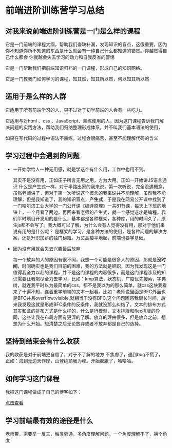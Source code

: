 

# 前端进阶训练营学习总结

## 对我来说前端进阶训练营是一门是么样的课程

它是一门前端的课程大纲，帮助我们查缺补漏，发现知识的盲点，这很重要，因为你不知道你所不知道的东西是什么就会有一种自己什么都知道的错觉。你越觉得自己什么都会 你就越会失去学习的动力和自我反省的警惕

它是一门帮助我们把前端知识归档的一门课程，形成自己的知识网络。

它是一门教我门如何学习的课程，知其然，知其所以然，何以知其所以然

## 适用于是么样的人群

它适用于所有前端学习的人，只不过对于初学前端的人会有一些吃力。

它适用与对html 、css 、JavaScript、熟练使用的人，因为这门课程告诉我门解决问题的实践方法，帮助我们归纳整理形成体系，并不叫我们基本语法的使用，

如果在写代码的过程中语法不熟练。过程会很痛苦，甚至不能理解代码的含义



## 学习过程中会遇到的问题

- 一开始学给人一种无用感，就是学这个有什么用，工作中也用不到。

  其实不是没有用，正如庄子所言无用之用，方为大用。正如一开始讲JS语言通识 什么是产生式一样，对于半路出家的我来说，第一次听说，完全没遇概念，虽然老师讲了，但对于第一次听说这个概念的我来说并不能理解，虽然我不能理解，但是我知道了，我的知识盲点，**产生式**，于是我在网易公开课中找到了一门哈尔滨工业大学的一门公开课《编译原理》一共81节课，每天上下班的地铁上，一个月看了两边。再回来看老师的产生式，就一个感觉这才是编程。我们平时项目开发用的是什么，基本都是各种框架，各种库，用的时间久了，原生js都不会写了。我大概可以了解，为什么会有人觉得没有用，那对于他们来说有用的是什么呢？ 是框架的学习，是各种方法的使用，是各种问题的解决方案，还是升职加薪的独门秘籍。万丈高楼平地起，前端也要学基础。

- 因为没有用就会失去兴趣最后放弃

  ​	每一个放弃的人的原因有很不同，我想一个可能是很多人的原因，那就是**没时间**，时间确实也是我们目前的困难，我的方法就是辞职，因为我发现这是一门值得我全力以赴的课程，并不是这门课程的内容很多，而是这门课程涉及的知识需要让我竭尽全力去学习，比如：kmp算法，状态机，广度优先搜索，字典树，就连我平时以为最简单的css，都不是我以为的那么简单，就css这块我看来了十遍不知，连着重学前端的文本一起看。比如：老师说里面是BFC外面也是BFC并且overflow:visible,就相当于没有BFC,这个问题困惑我很长时间，后来我发现这就是形成BFC条件的反条件，我就没那么纠结了。文本的排布方式其实和盒的排布方式是什么样的，什么是行模型，文本排版和flex排版的异同，这些让我在布局方面有更深的了解。放弃的理由很多，但是放弃之前，想想为什么开始。想清楚之后无论放弃或者不放弃都是自己的选择。

## 坚持到结束会有什么收获

我的收获是对于前端更自信了，对于不了解的地方 不焦虑了，遇到bug不慌了，正如：海到无边天作岸，山登绝顶我为峰。开始膨胀了，哈哈哈。



## 如何学习这门课程

我把这门课程做成了自己的博客如下：

[点击查看](http://nanozh.com/)

## 学习前端最有效的途径是什么

老师带，需要举一反三，触类旁通，多角度理解问题，一个角度理解不了，换个角度